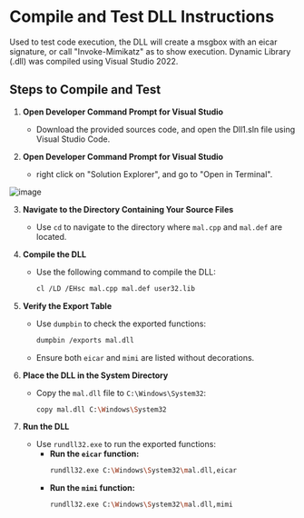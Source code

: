 # Compile and Test DLL Instructions

Used to test code execution,  the DLL will create a msgbox with an eicar signature, or call "Invoke-Mimikatz" as to show execution. Dynamic Library (.dll) was compiled using Visual Studio 2022.


## Steps to Compile and Test
1. **Open Developer Command Prompt for Visual Studio**
   - Download the provided sources code, and open the Dll1.sln file using Visual Studio Code.

2. **Open Developer Command Prompt for Visual Studio**
   - right click on "Solution Explorer", and go to "Open in Terminal".

![image](https://github.com/user-attachments/assets/acc7adf5-0552-4254-8d04-bd63f47edc4d)

3. **Navigate to the Directory Containing Your Source Files**
   - Use `cd` to navigate to the directory where `mal.cpp` and `mal.def` are located.

4. **Compile the DLL**
   - Use the following command to compile the DLL:
     ```sh
     cl /LD /EHsc mal.cpp mal.def user32.lib
     ```

5. **Verify the Export Table**
   - Use `dumpbin` to check the exported functions:
     ```sh
     dumpbin /exports mal.dll
     ```
   - Ensure both `eicar` and `mimi` are listed without decorations.

6. **Place the DLL in the System Directory**
   - Copy the `mal.dll` file to `C:\Windows\System32`:
     ```sh
     copy mal.dll C:\Windows\System32
     ```

7. **Run the DLL**
   - Use `rundll32.exe` to run the exported functions:
     - **Run the `eicar` function:**
       ```sh
       rundll32.exe C:\Windows\System32\mal.dll,eicar
       ```
     - **Run the `mimi` function:**
       ```sh
       rundll32.exe C:\Windows\System32\mal.dll,mimi
       ```

